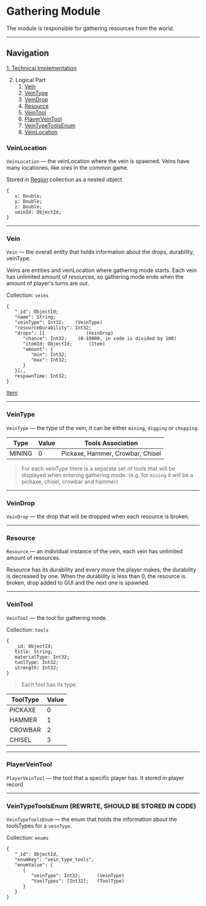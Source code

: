 # Gathering Module

The module is responsible for gathering resources from the world.

---

## Navigation

[1. Technical Implementation](./technical-implementation.md)

2. Logical Part
   1. [Vein](#vein)
   2. [VeinType](#veintype)
   3. [VeinDrop](#veindrop)
   4. [Resource](#resource)
   5. [VeinTool](#veintool)
   6. [PlayerVeinTool](#playerveintool)
   7. [VeinTypeToolsEnum](#veintypetoolsenum)
   8. [VeinLocation](#veinlocation)

### VeinLocation

`VeinLocation` — the veinLocation where the vein is spawned. Veins have many locationes, like ores
in the common game.

Stored in [Region](../regions/main.md) collection as a nested object.

```
{
   x: Double;
   y: Double;
   z: Double;
   veinId: ObjectId;
}
```

---

### Vein

`Vein` — the overall entity that holds information about the drops, durability, veinType.

Veins are entities and veinLocation where gathering mode starts. Each vein has unlimited amount of
resources, so gathering mode ends when the amount of player's turns are out.

Collection: `veins`

```
{
   "_id": ObjectId;
   "name": String;
   "veinType": Int32;    (VeinType)
   "resourceDurability": Int32;
   "drops": [{               (VeinDrop)
      "chance": Int32;    (0-10000, in code is divided by 100)
      "itemId: ObjectId;      (Item)
      "amount": {
         "min": Int32;
         "max": Int32;
      }
   }];,
   respawnTime: Int32;
}
```

[Item](../items/index.md)

---

### VeinType

`VeinType` — the type of the vein, it can be either `mining`, `digging` or `chopping`.

| Type   | Value | Tools Association                |
|--------|-------|----------------------------------|
| MINING | 0     | Pickaxe, Hammer, Crowbar, Chisel |

> For each veinType there is a separate set of tools that will be displayed when entering
> gathering mode. (e.g. for `mining` it will be a pickaxe, chisel, crowbar and hammer)

---

### VeinDrop

`VeinDrop` — the drop that will be dropped when each resource is broken.

---

### Resource

`Resource` — an individual instance of the vein, each vein has unlimited amount of resources.

Resource has its durability and every move the player makes, the durability is decreased by one.
When the durability is less than 0, the resource is broken, drop added to GUI and the next one is
spawned.

---

### VeinTool

`VeinTool` — the tool for gathering mode.

Collection: `tools`

```
{
   _id: ObjectId;
   title: String;
   materialType: Int32;
   toolType: Int32;
   strength: Int32;
}
```

> Each tool has its type.

| ToolType | Value |
|----------|-------|
| PICKAXE  | 0     |
| HAMMER   | 1     |
| CROWBAR  | 2     |
| CHISEL   | 3     |

---

### PlayerVeinTool

`PlayerVeinTool` — the tool that a specific player has. It stored in player record

--- 

### VeinTypeToolsEnum (REWRITE, SHOULD BE STORED IN CODE)

`VeinTypeToolsEnum` — the enum that holds the information about the toolsTypes for a `veinType`.

Collection: `enums`

```
{
   "_id": ObjectId,
   "enumKey": "vein_type_tools",
   "enumValue": {
      {
         "veinType": Int32;      (VeinType)
         "toolTypes": [Int32];   (ToolType)
      }
   }
}
```
